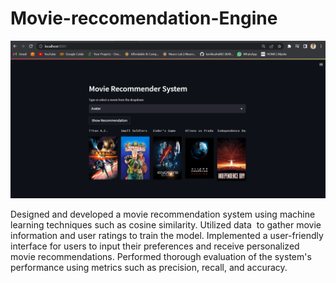 # Movie-reccomendation-Engine


![Example Image](image/movie.png)

Designed and developed a movie recommendation system using machine learning techniques such as cosine similarity. Utilized data  to gather movie information and user ratings to train the model. Implemented a user-friendly interface for users to input their preferences and receive personalized movie recommendations. Performed thorough evaluation of the system's performance using metrics such as precision, recall, and accuracy.
